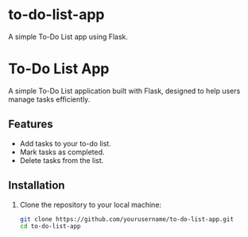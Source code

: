 # to-do-list-app
A simple To-Do List app using Flask.



# To-Do List App

A simple To-Do List application built with Flask, designed to help users manage tasks efficiently.

## Features
- Add tasks to your to-do list.
- Mark tasks as completed.
- Delete tasks from the list.

## Installation

1. Clone the repository to your local machine:
   ```bash
   git clone https://github.com/yourusername/to-do-list-app.git
   cd to-do-list-app

